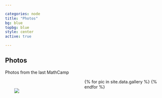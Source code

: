 ```yaml
---

categories: node 
title: "Photos"
bg: blue
topbg: blue
style: center
active: true

---
```


<h2> Photos </h2>

<p>Photos from the last MathCamp</p>
{% for pic in site.data.gallery %}
  <img src="img/gallery/{{ pic.filename }}" class="img-responsive" style="min-width: 200px; max-width: 500px; display:
  inline; float: left; padding: 30px;" />
{% endfor %}
